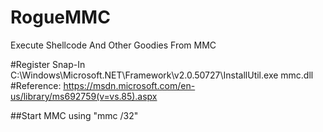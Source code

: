 # RogueMMC
Execute Shellcode And Other Goodies From MMC

#Register Snap-In
 C:\Windows\Microsoft.NET\Framework\v2.0.50727\InstallUtil.exe mmc.dll
#Reference: 
https://msdn.microsoft.com/en-us/library/ms692759(v=vs.85).aspx

##Start MMC using "mmc /32"
